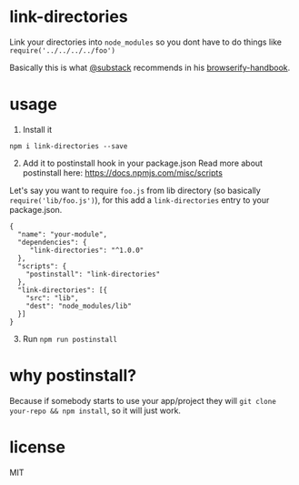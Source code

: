 # link-directories

Link your directories into `node_modules` so you dont have to do things like `require('../../../../foo')`

Basically this is what [@substack](https://github.com/substack) recommends in his [browserify-handbook](https://github.com/substack/browserify-handbook#avoiding-).

# usage

1. Install it
~~~
npm i link-directories --save
~~~

2. Add it to postinstall hook in your package.json 
Read more about postinstall here: https://docs.npmjs.com/misc/scripts

Let's say you want to require `foo.js` from lib directory (so basically `require('lib/foo.js')`), for this add a `link-directories` entry to your package.json.

~~~
{
  "name": "your-module",
  "dependencies": {
     "link-directories": "^1.0.0"
  },
  "scripts": {
    "postinstall": "link-directories"
  },
  "link-directories": [{
    "src": "lib",
    "dest": "node_modules/lib"
  }]
}
~~~

3. Run `npm run postinstall`

# why postinstall?

Because if somebody starts to use your app/project they will `git clone your-repo && npm install`, so it will just work.

# license

MIT